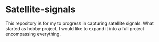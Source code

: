 # Satellite-signals
This repository is for my to progress in capturing satellite signals. What started as hobby project, I would like to expand it into a full project encompassing everything. 
